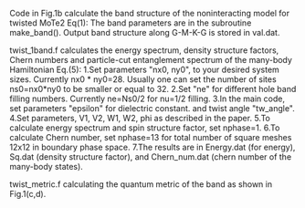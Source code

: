 Code in Fig.1b calculate the band structure of the noninteracting model for twisted MoTe2 Eq(1):
  The band parameters are in the subroutine make_band(). Output band structure along G-M-K-G is stored in val.dat.

twist_1band.f calculates the energy spectrum, density structure factors, Chern numbers and particle-cut entanglement spectrum of the many-body Hamiltonian Eq.(5):
1.Set parameters "nx0, ny0", to your desired system sizes.  Currently nx0 * ny0=28. Usually one can set the number of sites ns0=nx0*ny0 to be smaller or equal to 32.
2.Set "ne" for different hole band filling numbers.  Currently ne=Ns0/2 for nu=1/2 filling.
3.In the main code,  set parameters "epsilon" for dielectric constant.
and twist angle "tw_angle". 
4.Set parameters, V1, V2, W1, W2, phi as described in the paper.
5.To calculate energy spectrum and spin structure factor, set nphase=1.
6.To calculate Chern number, set nphase=13 for total number of square meshes 12x12 in boundary phase space.
7.The results are in Energy.dat (for energy), Sq.dat (density structure factor), and Chern_num.dat (chern number of the many-body states).

twist_metric.f calculating the quantum metric of the band as shown in Fig.1(c,d).
